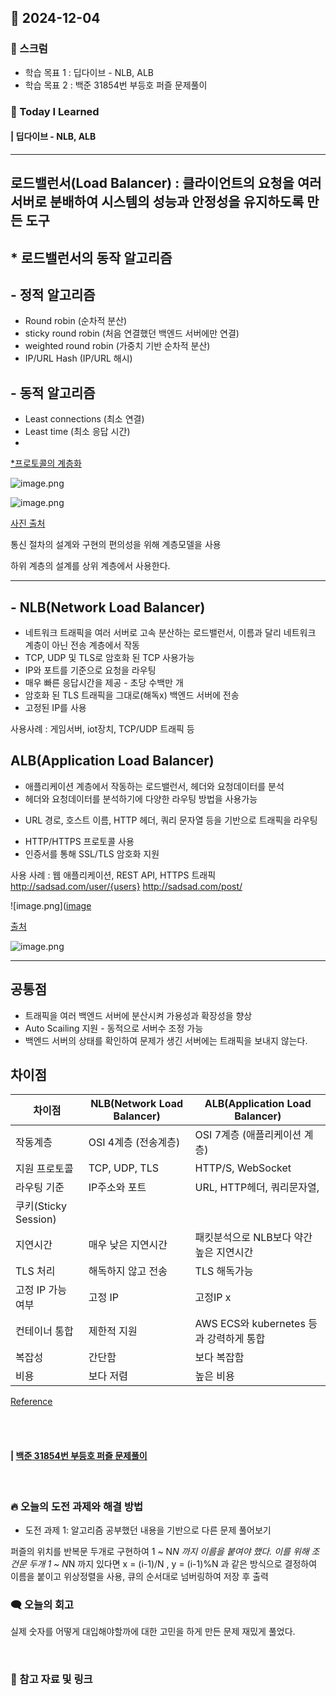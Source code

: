## 📆 2024-12-04

### 🔔 스크럼

- 학습 목표 1 : 딥다이브 - NLB, ALB
- 학습 목표 2 : 백준 31854번 부등호 퍼즐 문제풀이
  <br/>


### 🚀 Today I Learned

#### | 딥다이브 - NLB, ALB

---

## 로드밸런서(Load Balancer) : 클라이언트의 요청을 여러 서버로 분배하여 시스템의 성능과 안정성을 유지하도록 만든 도구

## * 로드밸런서의 동작 알고리즘

## - 정적 알고리즘

- Round robin (순차적 분산)
- sticky round robin (처음 연결했던 백엔드 서버에만 연결)
- weighted round robin (가중치 기반 순차적 분산)
- IP/URL Hash (IP/URL 해시)

## - 동적 알고리즘

- Least connections (최소 연결)
- Least time (최소 응답 시간)
- 
[*프로토콜의 계층화](https://www.notion.so/14c954dac75580eab441f64c894984e0?pvs=21)

![image.png](![image](https://github.com/user-attachments/assets/4d830f78-7db5-4f94-a9ed-0b7b725251ad))

![image.png](![image](https://github.com/user-attachments/assets/8ddf9029-2c0c-4035-a99f-bd4cff9a1e14))

[사진 출처](![image](https://github.com/user-attachments/assets/cc9d81d9-8984-4241-97d3-1e223b645020)
)

통신 절차의 설계와 구현의 편의성을 위해 계층모델을 사용

하위 계층의 설계를 상위 계층에서 사용한다.

---

## - NLB(Network Load Balancer)

- 네트워크 트래픽을 여러 서버로 고속 분산하는 로드밸런서, 이름과 달리 네트워크 계층이 아닌 전송 계층에서 작동
- TCP, UDP 및 TLS로 암호화 된 TCP 사용가능
- IP와 포트를 기준으로 요청을 라우팅
- 매우 빠른 응답시간을 제공 - 초당 수백만 개
- 암호화 된 TLS 트래픽을 그대로(해독x) 백엔드 서버에 전송
- 고정된 IP를 사용

사용사례 : 게임서버, iot장치, TCP/UDP 트래픽 등

## ALB(Application Load Balancer)

- 애플리케이션 계층에서 작동하는 로드밸런서, 헤더와 요청데이터를 분석
- 헤더와 요청데이터를 분석하기에 다양한 라우팅 방법을 사용가능
* URL 경로, 호스트 이름, HTTP 헤더, 쿼리 문자열 등을 기반으로 트래픽을 라우팅
- HTTP/HTTPS 프로토콜 사용
- 인증서를 통해 SSL/TLS 암호화 지원

사용 사례 : 웹 애플리케이션, REST API, HTTPS 트래픽
http://sadsad.com/user/{users}
http://sadsad.com/post/

![image.png]([image](https://github.com/user-attachments/assets/cc9d81d9-8984-4241-97d3-1e223b645020)

[출처](https://aws.amazon.com/ko/compare/the-difference-between-the-difference-between-application-network-and-gateway-load-balancing/)

![image.png](![image](https://github.com/user-attachments/assets/d929340c-9fd7-432b-8a3e-76f777769894))

---

## 공통점

- 트래픽을 여러 백엔드 서버에 분산시켜 가용성과 확장성을 향상
- Auto Scailing 지원 - 동적으로 서버수 조정 가능
- 백엔드 서버의 상태를 확인하여 문제가 생긴 서버에는 트래픽을 보내지 않는다.

## 차이점

|         차이점            | NLB(Network Load Balancer) | ALB(Application Load Balancer) |
| --- | --- | --- |
| 작동계층 | OSI 4계층 (전송계층) | OSI 7계층 (애플리케이션 계층) |
| 지원 프로토콜 | TCP, UDP, TLS | HTTP/S, WebSocket |
| 라우팅 기준 | IP주소와 포트 | URL, HTTP헤더, 쿼리문자열, 
쿠키(Sticky Session) |
| 지연시간 | 매우 낮은 지연시간 | 패킷분석으로 NLB보다 약간 높은 지연시간 |
| TLS 처리 | 해독하지 않고 전송 | TLS 해독가능 |
| 고정 IP 가능 여부 | 고정 IP | 고정IP x |
| 컨테이너 통합 | 제한적 지원 | AWS ECS와 kubernetes 등과 강력하게 통합 |
| 복잡성 | 간단함 | 보다 복잡함 |
| 비용 | 보다 저렴 | 높은 비용 |

[Reference](https://iamondemand.com/blog/elb-vs-alb-vs-nlb-choosing-the-best-aws-load-balancer-for-your-needs/)

<br/>
<br/>


#### | [백준 31854번 부등호 퍼즐 문제풀이](https://github.com/availrum/newb/blob/main/inequalitysignpuzzle.cpp)

<br/>

### 🔥 오늘의 도전 과제와 해결 방법

- 도전 과제 1: 알고리즘 공부했던 내용을 기반으로 다른 문제 풀어보기
  <br/>

퍼즐의 위치를 반복문 두개로 구현하여 1 ~ N*N 까지 이름을 붙여야 했다.
이를 위해 조건문 두개 
1 ~ N*N 까지 있다면 x = (i-1)/N , y = (i-1)%N
과 같은 방식으로 결정하여 이름을 붙이고 위상정렬을 사용, 큐의 순서대로 넘버링하여 저장 후 출력

### 🗨️ 오늘의 회고

<!--
- 오늘의 학습 경험에 대한 자유로운 생각이나 느낀 점을 기록합니다.
- 성공적인 점, 개선해야 할 점, 새롭게 시도하고 싶은 방법 등을 포함할 수 있습니다.-->

실제 숫자를 어떻게 대입해야할까에 대한 고민을 하게 만든 문제 재밌게 풀었다.

  <br/>


### 📰 참고 자료 및 링크
